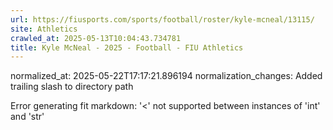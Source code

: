 ```yaml
---
url: https://fiusports.com/sports/football/roster/kyle-mcneal/13115/
site: Athletics
crawled_at: 2025-05-13T10:04:43.734781
title: Kyle McNeal - 2025 - Football - FIU Athletics
---
```

normalized_at: 2025-05-22T17:17:21.896194
normalization_changes: Added trailing slash to directory path

Error generating fit markdown: '<' not supported between instances of 'int' and 'str'